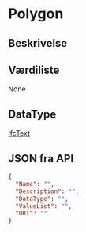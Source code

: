 # Polygon

## Beskrivelse

## Værdiliste

None

## DataType

[IfcText](../DataTypes/IfcText.md)

## JSON fra API

```json
{
  "Name": "",
  "Description": "",
  "DataType": "",
  "ValueList": "",
  "URI": ""
}
```
